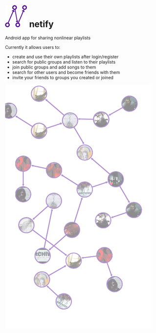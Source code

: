 # ![Netify logo](https://raw.githubusercontent.com/netify-project/netify/master/app/src/main/res/drawable/netifylogo.png) netify
Android app for sharing nonlinear playlists

Currently it allows users to:
* create and use their own playlists after login/register
* search for public groups and listen to their playlists
* join public groups and add songs to them
* search for other users and become friends with them
* invite your friends to groups you created or joined

![Netify graph](https://github.com/netify-project/netify/blob/master/app/src/main/res/drawable-hdpi/netifygraph.png)
